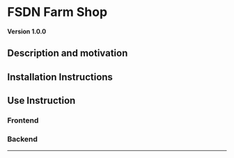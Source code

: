 # FSDN Farm Shop

**Version 1.0.0**

## Description and motivation

## Installation Instructions

## Use Instruction

### Frontend

### Backend

--- 

